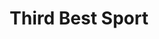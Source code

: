 ---
title: Third Best Sport
year: 1960
opening_date: 1960-02-26
closing_date: 1960-03-05
layout: productions
featured_image: 
image_caption:
image_credit:
playbill:
category:
Theatre: Theatre Jacksonville
Venue: Little Theatre
cast:
  Third Best Sport:
    - Ernie Evans
    - Judith Jett
    - Phil Meunier
    - Sand Gordon
    - Paul Galloway
    - Pat Hayward
    - Laurene Prescott
    - Frank Ridge
    - Jack Evans
    - Bunni Thornhill
    - Bernard Ettlinger
crew:
  Designer and Director: Maurice Geoffrey
  Stage Manager: Marshall Grauer
  Assistant Stage Manager: Chris Michel Chiasson
  Book-Holder: Wilma Bertrand
  Sound Effects:
    - Marge Rocca
    - Jack Evans
  Lighting: 
    - Norman Howard
    - Gayle Swymer
    - Warren Zundell
    - Jack Broughton
  Costumes:
    - Wilma Bertrand
    - Ellen Black
    - Dorothy Matlock
  Properties: 
    - Claire Zundell
    - Sue Black
    - Bill Gibbs
    - Warren Zundell
    - Jack Broughton
    - Jerry Kraft
  Make-Up: 
    - Dorothy Portnoy
    - Virginia Popwell
    - Ellen Black
    - Fred Chapman
    - Lacy Wilson
  Scenery: 
    - Frank Ridge
    - Joe Sloan
    - Paul Galloway
    - Betty Slifer
    - Sand Gordon
    - Milt Hayward
    - Bunni Thornhill
    - Marge Rocca
    - Wilma Bertrand
    - Ellen Black
    - Anna Chaisson
    - Brandy Kraft
    - Chris Chiasson
    - Pat Hayward
    - Thelma Mayeron
    - Lorraine Thornhill
    - Sue Marie Black
    - Jack Broughton
    - Ernie Evans
external_links:
---